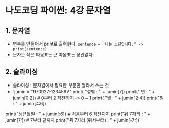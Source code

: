 # 나도코딩 파이썬: 4강 문자열

## 1. 문자열

- 변수를 만들어서 print로 출력한다. `sentence = '나는 소년입니다.' -> print(sentence)`
- 문자는 작은 따옴표든 큰 따옴표든 상관없다.

## 2. 슬라이싱

-  슬라이싱 : 문자열에서 필요한 부분만 짤라서 쓰는 것
- `jumin = "970927-1234567"
print( "성별 : " + jumin[7])
print(" 연 : " + jumin[0:2]) # 0부터 2 직전까지 -> 0 ~ 1
print( "월 : " + jumin[2:4])
print("일 : " + jumin[4:6])

print("생년월일 : " + jumin[:6]) # 처음부터 6 직전까지
print("뒤 7자리 : " + jumin[7:]) # 7부터 끝까지 
print("뒤 7자리 (뒤서부터) : " + jumin[-7:])`
